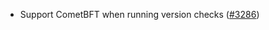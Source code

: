 - Support CometBFT when running version checks
  ([\#3286](https://github.com/informalsystems/hermes/issues/3286))